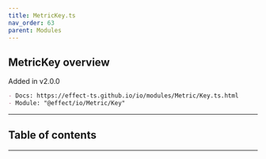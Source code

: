 ```yaml
---
title: MetricKey.ts
nav_order: 63
parent: Modules
---
```


## MetricKey overview

Added in v2.0.0

```md
- Docs: https://effect-ts.github.io/io/modules/Metric/Key.ts.html
- Module: "@effect/io/Metric/Key"
```

---

<h2 class="text-delta">Table of contents</h2>

---

